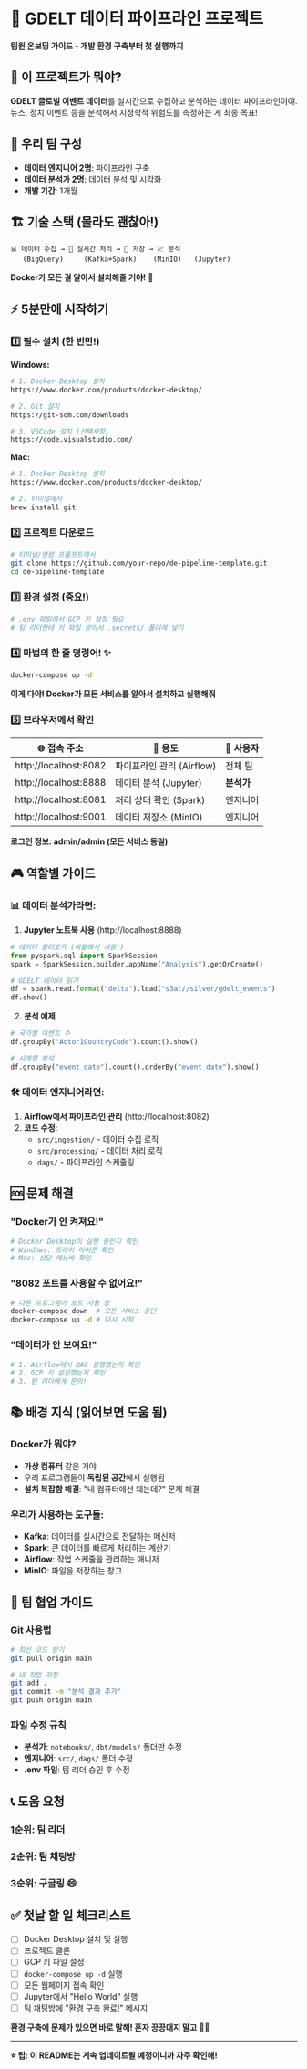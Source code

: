 # 🚀 GDELT 데이터 파이프라인 프로젝트

**팀원 온보딩 가이드 - 개발 환경 구축부터 첫 실행까지**

## 🎯 이 프로젝트가 뭐야?

**GDELT 글로벌 이벤트 데이터**를 실시간으로 수집하고 분석하는 데이터 파이프라인이야. 
뉴스, 정치 이벤트 등을 분석해서 지정학적 위험도를 측정하는 게 최종 목표!

## 👥 우리 팀 구성
- **데이터 엔지니어 2명**: 파이프라인 구축
- **데이터 분석가 2명**: 데이터 분석 및 시각화
- **개발 기간**: 1개월

## 🏗️ 기술 스택 (몰라도 괜찮아!)

```
📊 데이터 수집 → 🔄 실시간 처리 → 💾 저장 → 📈 분석
   (BigQuery)     (Kafka+Spark)    (MinIO)   (Jupyter)
```

**Docker가 모든 걸 알아서 설치해줄 거야!** 🐳

## ⚡ 5분만에 시작하기

### 1️⃣ 필수 설치 (한 번만!)

**Windows:**
```bash
# 1. Docker Desktop 설치
https://www.docker.com/products/docker-desktop/

# 2. Git 설치  
https://git-scm.com/downloads

# 3. VSCode 설치 (선택사항)
https://code.visualstudio.com/
```

**Mac:**
```bash
# 1. Docker Desktop 설치
https://www.docker.com/products/docker-desktop/

# 2. 터미널에서
brew install git
```

### 2️⃣ 프로젝트 다운로드

```bash
# 터미널/명령 프롬프트에서
git clone https://github.com/your-repo/de-pipeline-template.git
cd de-pipeline-template
```

### 3️⃣ 환경 설정 (중요!)

```bash
# .env 파일에서 GCP 키 설정 필요
# 팀 리더한테 키 파일 받아서 .secrets/ 폴더에 넣기
```

### 4️⃣ 마법의 한 줄 명령어! ✨

```bash
docker-compose up -d
```

**이게 다야! Docker가 모든 서비스를 알아서 설치하고 실행해줘**

### 5️⃣ 브라우저에서 확인

| 🌐 접속 주소 | 📝 용도 | 👤 사용자 |
|------------|---------|-----------|
| http://localhost:8082 | 파이프라인 관리 (Airflow) | 전체 팀 |
| http://localhost:8888 | 데이터 분석 (Jupyter) | **분석가** |
| http://localhost:8081 | 처리 상태 확인 (Spark) | 엔지니어 |
| http://localhost:9001 | 데이터 저장소 (MinIO) | 엔지니어 |

**로그인 정보: admin/admin (모든 서비스 동일)**

## 🎮 역할별 가이드

### 📊 **데이터 분석가라면:**

1. **Jupyter 노트북 사용** (http://localhost:8888)
```python
# 데이터 불러오기 (복붙해서 사용!)
from pyspark.sql import SparkSession
spark = SparkSession.builder.appName("Analysis").getOrCreate()

# GDELT 데이터 읽기
df = spark.read.format("delta").load("s3a://silver/gdelt_events")
df.show()
```

2. **분석 예제**
```python
# 국가별 이벤트 수
df.groupBy("Actor1CountryCode").count().show()

# 시계열 분석
df.groupBy("event_date").count().orderBy("event_date").show()
```

### 🛠️ **데이터 엔지니어라면:**

1. **Airflow에서 파이프라인 관리** (http://localhost:8082)
2. **코드 수정**:
   - `src/ingestion/` - 데이터 수집 로직
   - `src/processing/` - 데이터 처리 로직
   - `dags/` - 파이프라인 스케줄링

## 🆘 문제 해결

### "Docker가 안 켜져요!"
```bash
# Docker Desktop이 실행 중인지 확인
# Windows: 트레이 아이콘 확인
# Mac: 상단 메뉴바 확인
```

### "8082 포트를 사용할 수 없어요!"
```bash
# 다른 프로그램이 포트 사용 중
docker-compose down  # 모든 서비스 중단
docker-compose up -d # 다시 시작
```

### "데이터가 안 보여요!"
```bash
# 1. Airflow에서 DAG 실행했는지 확인
# 2. GCP 키 설정했는지 확인
# 3. 팀 리더에게 문의!
```

## 📚 배경 지식 (읽어보면 도움 됨)

### Docker가 뭐야?
- **가상 컴퓨터** 같은 거야
- 우리 프로그램들이 **독립된 공간**에서 실행됨
- **설치 복잡함 해결**: "내 컴퓨터에선 돼는데?" 문제 해결

### 우리가 사용하는 도구들:
- **Kafka**: 데이터를 실시간으로 전달하는 메신저
- **Spark**: 큰 데이터를 빠르게 처리하는 계산기
- **Airflow**: 작업 스케줄을 관리하는 매니저
- **MinIO**: 파일을 저장하는 창고

## 🤝 팀 협업 가이드

### Git 사용법
```bash
# 최신 코드 받기
git pull origin main

# 내 작업 저장
git add .
git commit -m "분석 결과 추가"
git push origin main
```

### 파일 수정 규칙
- **분석가**: `notebooks/`, `dbt/models/` 폴더만 수정
- **엔지니어**: `src/`, `dags/` 폴더 수정
- **.env 파일**: 팀 리더 승인 후 수정

## 📞 도움 요청

### 1순위: 팀 리더
### 2순위: 팀 채팅방
### 3순위: 구글링 😄

## ✅ 첫날 할 일 체크리스트

- [ ] Docker Desktop 설치 및 실행
- [ ] 프로젝트 클론
- [ ] GCP 키 파일 설정
- [ ] `docker-compose up -d` 실행
- [ ] 모든 웹페이지 접속 확인
- [ ] Jupyter에서 "Hello World" 실행
- [ ] 팀 채팅방에 "환경 구축 완료!" 메시지

**환경 구축에 문제가 있으면 바로 말해! 혼자 끙끙대지 말고** 🙋‍♀️

---
**⭐ 팁: 이 README는 계속 업데이트될 예정이니까 자주 확인해!**